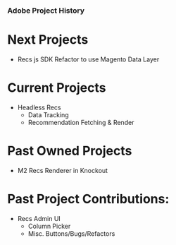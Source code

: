### Adobe Project History
# Next Projects
- Recs js SDK Refactor to use Magento Data Layer

# Current Projects
- Headless Recs
  - Data Tracking
  - Recommendation Fetching & Render

# Past Owned Projects
- M2 Recs Renderer in Knockout

# Past Project Contributions:
- Recs Admin UI
  - Column Picker
  - Misc. Buttons/Bugs/Refactors
